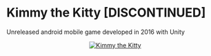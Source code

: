 # Kimmy the Kitty [DISCONTINUED]

Unreleased android mobile game developed in 2016 with Unity

<div align="center">
  <a href="https://www.youtube.com/watch?v=029HoZAccwc "><img src="https://img.youtube.com/vi/029HoZAccwc/0.jpg" alt="Kimmy the Kitty"></a>
</div>
